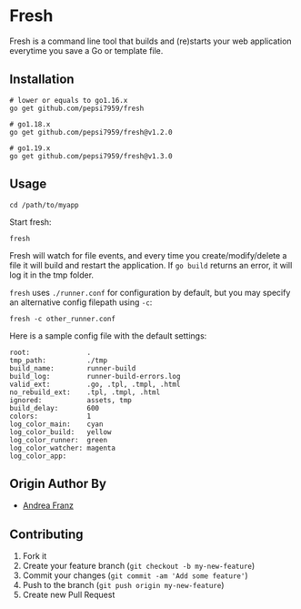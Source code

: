# Fresh 

Fresh is a command line tool that builds and (re)starts your web application everytime you save a Go or template file.

## Installation

    # lower or equals to go1.16.x
    go get github.com/pepsi7959/fresh
    
    # go1.18.x
    go get github.com/pepsi7959/fresh@v1.2.0
    
    # go1.19.x
    go get github.com/pepsi7959/fresh@v1.3.0

## Usage

    cd /path/to/myapp

Start fresh:

    fresh

Fresh will watch for file events, and every time you create/modify/delete a file it will build and restart the application.
If `go build` returns an error, it will log it in the tmp folder.

`fresh` uses `./runner.conf` for configuration by default, but you may specify an alternative config filepath using `-c`:

    fresh -c other_runner.conf

Here is a sample config file with the default settings:

    root:              .
    tmp_path:          ./tmp
    build_name:        runner-build
    build_log:         runner-build-errors.log
    valid_ext:         .go, .tpl, .tmpl, .html
    no_rebuild_ext:    .tpl, .tmpl, .html
    ignored:           assets, tmp
    build_delay:       600
    colors:            1
    log_color_main:    cyan
    log_color_build:   yellow
    log_color_runner:  green
    log_color_watcher: magenta
    log_color_app:


## Origin Author By 

* [Andrea Franz](http://gravityblast.com)

## Contributing

1. Fork it
2. Create your feature branch (`git checkout -b my-new-feature`)
3. Commit your changes (`git commit -am 'Add some feature'`)
4. Push to the branch (`git push origin my-new-feature`)
5. Create new Pull Request

